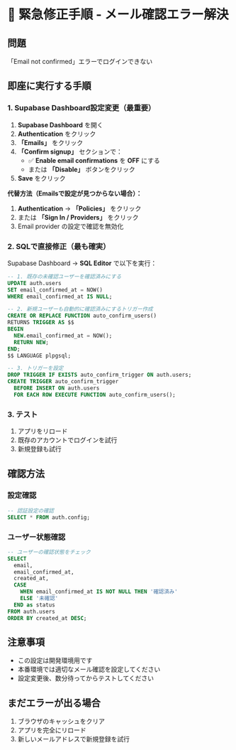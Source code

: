 # 🚨 緊急修正手順 - メール確認エラー解決

## 問題
「Email not confirmed」エラーでログインできない

## 即座に実行する手順

### 1. Supabase Dashboard設定変更（最重要）

1. **Supabase Dashboard** を開く
2. **Authentication** をクリック
3. **「Emails」** をクリック
4. **「Confirm signup」** セクションで：
   - ✅ **Enable email confirmations** を **OFF** にする
   - または **「Disable」** ボタンをクリック
5. **Save** をクリック

**代替方法（Emailsで設定が見つからない場合）：**
1. **Authentication** → **「Policies」** をクリック
2. または **「Sign In / Providers」** をクリック
3. Email provider の設定で確認を無効化

### 2. SQLで直接修正（最も確実）

Supabase Dashboard → **SQL Editor** で以下を実行：

```sql
-- 1. 既存の未確認ユーザーを確認済みにする
UPDATE auth.users
SET email_confirmed_at = NOW()
WHERE email_confirmed_at IS NULL;

-- 2. 新規ユーザーも自動的に確認済みにするトリガー作成
CREATE OR REPLACE FUNCTION auto_confirm_users()
RETURNS TRIGGER AS $$
BEGIN
  NEW.email_confirmed_at = NOW();
  RETURN NEW;
END;
$$ LANGUAGE plpgsql;

-- 3. トリガーを設定
DROP TRIGGER IF EXISTS auto_confirm_trigger ON auth.users;
CREATE TRIGGER auto_confirm_trigger
  BEFORE INSERT ON auth.users
  FOR EACH ROW EXECUTE FUNCTION auto_confirm_users();
```

### 3. テスト

1. アプリをリロード
2. 既存のアカウントでログインを試行
3. 新規登録も試行

## 確認方法

### 設定確認
```sql
-- 認証設定の確認
SELECT * FROM auth.config;
```

### ユーザー状態確認
```sql
-- ユーザーの確認状態をチェック
SELECT 
  email, 
  email_confirmed_at,
  created_at,
  CASE 
    WHEN email_confirmed_at IS NOT NULL THEN '確認済み'
    ELSE '未確認'
  END as status
FROM auth.users 
ORDER BY created_at DESC;
```

## 注意事項

- この設定は開発環境用です
- 本番環境では適切なメール確認を設定してください
- 設定変更後、数分待ってからテストしてください

## まだエラーが出る場合

1. ブラウザのキャッシュをクリア
2. アプリを完全にリロード
3. 新しいメールアドレスで新規登録を試行
